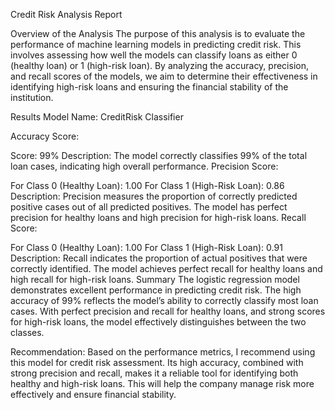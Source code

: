 Credit Risk Analysis Report

Overview of the Analysis
The purpose of this analysis is to evaluate the performance of machine learning models in predicting credit risk. This involves assessing how well the models can classify loans as either 0 (healthy loan) or 1 (high-risk loan). By analyzing the accuracy, precision, and recall scores of the models, we aim to determine their effectiveness in identifying high-risk loans and ensuring the financial stability of the institution.

Results
Model Name: CreditRisk Classifier

Accuracy Score:

Score: 99%
Description: The model correctly classifies 99% of the total loan cases, indicating high overall performance.
Precision Score:

For Class 0 (Healthy Loan): 1.00
For Class 1 (High-Risk Loan): 0.86
Description: Precision measures the proportion of correctly predicted positive cases out of all predicted positives. The model has perfect precision for healthy loans and high precision for high-risk loans.
Recall Score:

For Class 0 (Healthy Loan): 1.00
For Class 1 (High-Risk Loan): 0.91
Description: Recall indicates the proportion of actual positives that were correctly identified. The model achieves perfect recall for healthy loans and high recall for high-risk loans.
Summary
The logistic regression model demonstrates excellent performance in predicting credit risk. The high accuracy of 99% reflects the model’s ability to correctly classify most loan cases. With perfect precision and recall for healthy loans, and strong scores for high-risk loans, the model effectively distinguishes between the two classes.

Recommendation: Based on the performance metrics, I recommend using this model for credit risk assessment. Its high accuracy, combined with strong precision and recall, makes it a reliable tool for identifying both healthy and high-risk loans. This will help the company manage risk more effectively and ensure financial stability.
